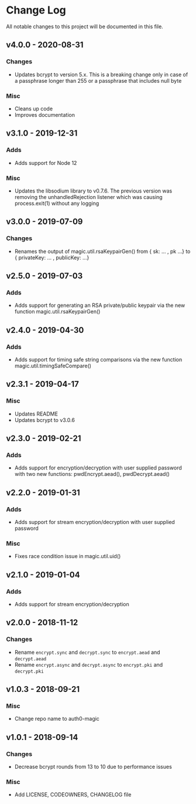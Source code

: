 # Change Log

All notable changes to this project will be documented in this file.

## v4.0.0 - 2020-08-31

### Changes
- Updates bcrypt to version 5.x. This is a breaking change only in case of a
  passphrase longer than 255 or a passphrase that includes null byte

### Misc
- Cleans up code
- Improves documentation


## v3.1.0 - 2019-12-31

### Adds
- Adds support for Node 12

### Misc

- Updates the libsodium library to v0.7.6. The previous version was removing
  the unhandledRejection listener which was causing process.exit(1) without any
  logging


## v3.0.0 - 2019-07-09

### Changes
- Renames the output of magic.util.rsaKeypairGen() from
{ sk: ... , pk ...} to { privateKey: ... , publicKey: ...}

## v2.5.0 - 2019-07-03

### Adds
- Adds support for generating an RSA private/public keypair via the new
  function magic.util.rsaKeypairGen()

## v2.4.0 - 2019-04-30

### Adds
- Adds support for timing safe string comparisons via the new function
  magic.util.timingSafeCompare()

## v2.3.1 - 2019-04-17

### Misc

- Updates README
- Updates bcrypt to v3.0.6

## v2.3.0 - 2019-02-21

### Adds

- Adds support for encryption/decryption with user supplied password with two
  new functions: pwdEncrypt.aead(), pwdDecrypt.aead()

## v2.2.0 - 2019-01-31

### Adds

- Adds support for stream encryption/decryption with user supplied password

### Misc

- Fixes race condition issue in magic.util.uid()

## v2.1.0 - 2019-01-04

### Adds

- Adds support for stream encryption/decryption

## v2.0.0 - 2018-11-12

### Changes

- Rename `encrypt.sync` and `decrypt.sync` to `encrypt.aead` and `decrypt.aead`
- Rename `encrypt.async` and `decrypt.async` to `encrypt.pki` and `decrypt.pki`

## v1.0.3 - 2018-09-21

### Misc

- Change repo name to auth0-magic

## v1.0.1 - 2018-09-14

### Changes

- Decrease bcrypt rounds from 13 to 10 due to performance issues

### Misc

- Add LICENSE, CODEOWNERS, CHANGELOG file
